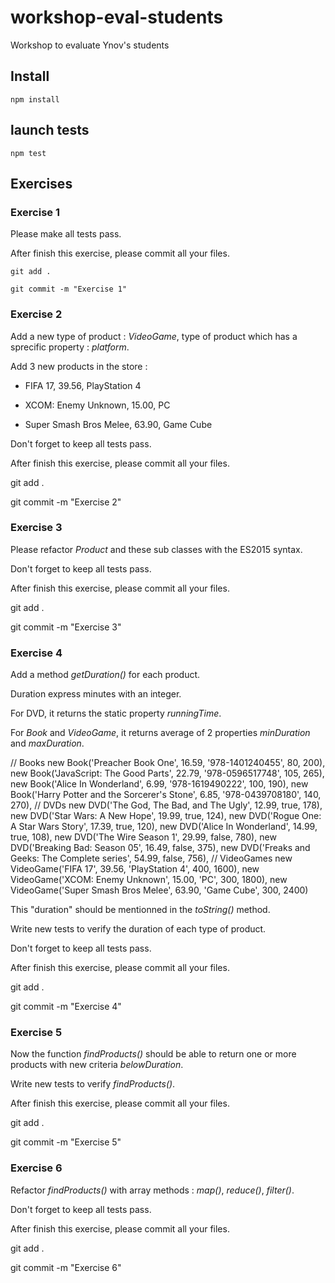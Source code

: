 # workshop-eval-students

Workshop to evaluate Ynov's students

## Install

	npm install

## launch tests

	npm test

## Exercises

### Exercise 1

Please make all tests pass.

After finish this exercise, please commit all your files.

	git add .

	git commit -m "Exercise 1"

### Exercise 2

Add a new type of product : *VideoGame*, type of product which has a sprecific property : *platform*.

Add 3 new products in the store :

- FIFA 17, 39.56, PlayStation 4

- XCOM: Enemy Unknown, 15.00, PC

- Super Smash Bros Melee, 63.90, Game Cube

Don't forget to keep all tests pass.

After finish this exercise, please commit all your files.

  git add .

  git commit -m "Exercise 2"

### Exercise 3

Please refactor *Product* and these sub classes with the ES2015 syntax.

Don't forget to keep all tests pass.

After finish this exercise, please commit all your files.

  git add .

  git commit -m "Exercise 3"

### Exercise 4

Add a method *getDuration()* for each product.

Duration express minutes with an integer.

For DVD, it returns the static property *runningTime*.

For *Book* and *VideoGame*, it returns average of 2 properties *minDuration* and *maxDuration*.

  // Books
  new Book('Preacher Book One', 16.59, '978-1401240455', 80, 200),
  new Book('JavaScript: The Good Parts', 22.79, '978-0596517748', 105, 265),
  new Book('Alice In Wonderland', 6.99, '978-1619490222', 100, 190),
  new Book('Harry Potter and the Sorcerer\'s Stone', 6.85, '978-0439708180', 140, 270),
  // DVDs
  new DVD('The God, The Bad, and The Ugly', 12.99, true, 178),
  new DVD('Star Wars: A New Hope', 19.99, true, 124),
  new DVD('Rogue One: A Star Wars Story', 17.39, true, 120),
  new DVD('Alice In Wonderland', 14.99, true, 108),
  new DVD('The Wire Season 1', 29.99, false, 780),
  new DVD('Breaking Bad: Season 05', 16.49, false, 375),
  new DVD('Freaks and Geeks: The Complete series', 54.99, false, 756),
  // VideoGames
  new VideoGame('FIFA 17', 39.56, 'PlayStation 4', 400, 1600),
  new VideoGame('XCOM: Enemy Unknown', 15.00, 'PC', 300, 1800),
  new VideoGame('Super Smash Bros Melee', 63.90, 'Game Cube', 300, 2400)

This "duration" should be mentionned in the *toString()* method.

Write new tests to verify the duration of each type of product.

Don't forget to keep all tests pass.

After finish this exercise, please commit all your files.

  git add .

  git commit -m "Exercise 4"

### Exercise 5

Now the function *findProducts()* should be able to return one or more products with new criteria *belowDuration*.

Write new tests to verify *findProducts()*.

After finish this exercise, please commit all your files.

  git add .

  git commit -m "Exercise 5"

### Exercise 6

Refactor *findProducts()* with array methods : *map()*, *reduce()*, *filter()*.

Don't forget to keep all tests pass.

After finish this exercise, please commit all your files.

  git add .

  git commit -m "Exercise 6"